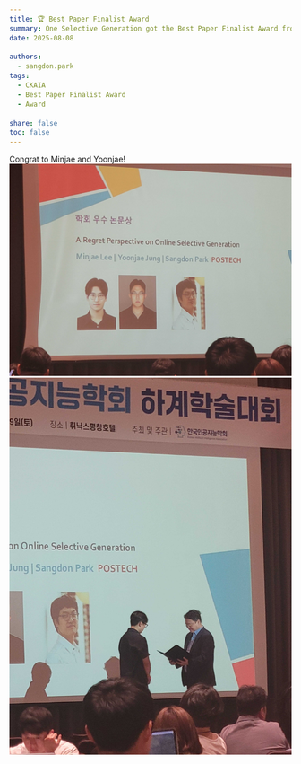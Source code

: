 ```yaml
---
title: 🏆 Best Paper Finalist Award
summary: One Selective Generation got the Best Paper Finalist Award from CKAIA.
date: 2025-08-08

authors:
  - sangdon.park
tags:
  - CKAIA
  - Best Paper Finalist Award
  - Award
  
share: false
toc: false
---
```


Congrat to Minjae and Yoonjae!
![awardfig1](fig1.jpg)
![awardfig2](fig2.jpg)
